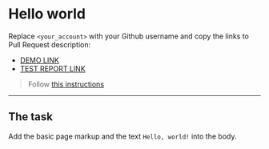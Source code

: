 # Hello world
Replace `<your_account>` with your Github username and copy the links to Pull Request description:
- [DEMO LINK](https://bojkovladislav.github.io/layout_hello-world/)
- [TEST REPORT LINK](https://bojkovladislav.github.io/layout_hello-world/report/html_report/)

> Follow [this instructions](https://mate-academy.github.io/layout_task-guideline/#how-to-solve-the-layout-tasks-on-github)
___

## The task 
Add the basic page markup and the text `Hello, world!` into the body.
